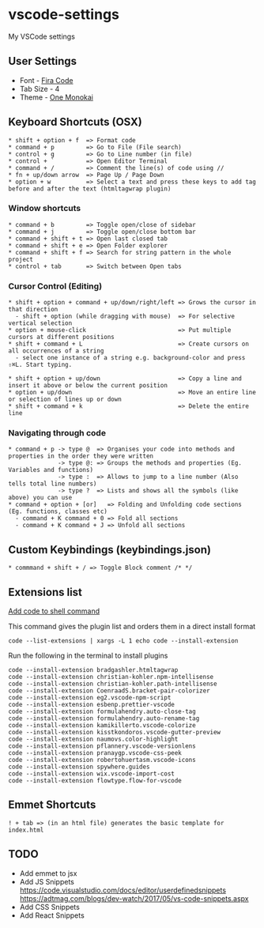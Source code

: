 # vscode-settings
My VSCode settings

## User Settings
* Font - [Fira Code](https://vscodecandothat.com/#font-ligatures)
* Tab Size - 4
* Theme - [One Monokai](https://marketplace.visualstudio.com/items?itemName=azemoh.one-monokai)

## Keyboard Shortcuts (OSX)
```
* shift + option + f  => Format code 
* command + p         => Go to File (File search)
* control + g         => Go to Line number (in file)
* control + `         => Open Editor Terminal
* command + /         => Comment the line(s) of code using //
* fn + up/down arrow  => Page Up / Page Down
* option + w          => Select a text and press these keys to add tag before and after the text (htmltagwrap plugin)
```

### Window shortcuts
```
* command + b         => Toggle open/close of sidebar
* command + j         => Toggle open/close bottom bar 
* command + shift + t => Open last closed tab
* command + shift + e => Open Folder explorer
* command + shift + f => Search for string pattern in the whole project
* control + tab       => Switch between Open tabs
```

### Cursor Control (Editing)
```
* shift + option + command + up/down/right/left => Grows the cursor in that direction
  - shift + option (while dragging with mouse)  => For selective vertical selection
* option + mouse-click                          => Put multiple cursors at different positions
* shift + command + L                           => Create cursors on all occurrences of a string
  - select one instance of a string e.g. background-color and press ⇧⌘L. Start typing.
  
* shift + option + up/down                      => Copy a line and insert it above or below the current position
* option + up/down                              => Move an entire line or selection of lines up or down
* shift + command + k                           => Delete the entire line
```

### Navigating through code 
```
* command + p -> type @  => Organises your code into methods and properties in the order they were written
              -> type @: => Groups the methods and properties (Eg. Variables and functions)
              -> type :  => Allows to jump to a line number (Also tells total line numbers)
              -> type ?  => Lists and shows all the symbols (like above) you can use
* command + option + [or]   => Folding and Unfolding code sections (Eg. functions, classes etc)
  - command + K command + 0 => Fold all sections
  - command + K command + J => Unfold all sections
```

## Custom Keybindings (keybindings.json)
```
* commmand + shift + / => Toggle Block comment /* */
```

## Extensions list 
[Add code to shell command](https://code.visualstudio.com/docs/setup/mac)

This command gives the plugin list and orders them in a direct install format
```
code --list-extensions | xargs -L 1 echo code --install-extension
```

Run the following in the terminal to install plugins
```
code --install-extension bradgashler.htmltagwrap
code --install-extension christian-kohler.npm-intellisense
code --install-extension christian-kohler.path-intellisense
code --install-extension CoenraadS.bracket-pair-colorizer
code --install-extension eg2.vscode-npm-script
code --install-extension esbenp.prettier-vscode
code --install-extension formulahendry.auto-close-tag
code --install-extension formulahendry.auto-rename-tag
code --install-extension kamikillerto.vscode-colorize
code --install-extension kisstkondoros.vscode-gutter-preview
code --install-extension naumovs.color-highlight
code --install-extension pflannery.vscode-versionlens
code --install-extension pranaygp.vscode-css-peek
code --install-extension robertohuertasm.vscode-icons
code --install-extension spywhere.guides
code --install-extension wix.vscode-import-cost
code --install-extension flowtype.flow-for-vscode
```

## Emmet Shortcuts
```
! + tab => (in an html file) generates the basic template for index.html
```

## TODO
* Add emmet to jsx
* Add JS Snippets
https://code.visualstudio.com/docs/editor/userdefinedsnippets
https://adtmag.com/blogs/dev-watch/2017/05/vs-code-snippets.aspx
* Add CSS Snippets
* Add React Snippets
